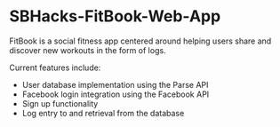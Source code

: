 # SBHacks-FitBook-Web-App

FitBook is a social fitness app centered around helping users share and discover new workouts in the form of logs. 

Current features include:</br>
* User database implementation using the Parse API</br>
* Facebook login integration using the Facebook API</br>
* Sign up functionality</br>
* Log entry to and retrieval from the database</br>
